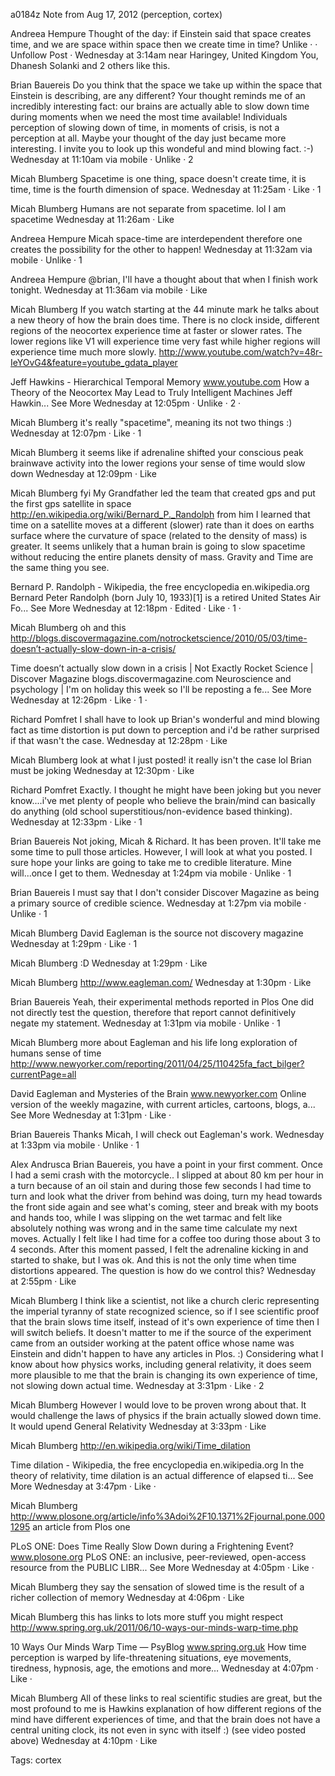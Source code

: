a0184z
Note from Aug 17, 2012
(perception, cortex)

Andreea Hempure
Thought of the day: if Einstein said that space creates time, and we are space within space then we create time in time?
Unlike ·  · Unfollow Post · Wednesday at 3:14am near Haringey, United Kingdom
You, Dhanesh Solanki and 2 others like this.

Brian Bauereis
Do you think that the space we take up within the space that Einstein is describing, are any different? Your thought reminds me of an incredibly interesting fact: our brains are actually able to slow down time during moments when we need the most time available! Individuals perception of slowing down of time, in moments of crisis, is not a perception at all. Maybe your thought of the day just became more interesting. I invite you to look up this wondeful and mind blowing fact. :-)
Wednesday at 11:10am via mobile · Unlike · 2

Micah Blumberg
Spacetime is one thing, space doesn't create time, it is time, time is the fourth dimension of space.
Wednesday at 11:25am · Like · 1

Micah Blumberg
Humans are not separate from spacetime. lol I am spacetime
Wednesday at 11:26am · Like

Andreea Hempure
Micah space-time are interdependent therefore one creates the possibility for the other to happen!
Wednesday at 11:32am via mobile · Unlike · 1

Andreea Hempure 
@brian, I'll have a thought about that when I finish work tonight.
Wednesday at 11:36am via mobile · Like

Micah Blumberg
If you watch starting at the 44 minute mark he talks about a new theory of how the brain does time. There is no clock inside, different regions of the neocortex experience time at faster or slower rates. The lower regions like V1 will experience time very fast while higher regions will experience time much more slowly. http://www.youtube.com/watch?v=48r-IeYOvG4&feature=youtube_gdata_player

Jeff Hawkins - Hierarchical Temporal Memory
www.youtube.com
How a Theory of the Neocortex May Lead to Truly Intelligent Machines Jeff Hawkin...
See More
Wednesday at 12:05pm · Unlike · 2 · 

Micah Blumberg
it's really "spacetime", meaning its not two things :)
Wednesday at 12:07pm · Like · 1

Micah Blumberg
it seems like if adrenaline shifted your conscious peak brainwave activity into the lower regions your sense of time would slow down
Wednesday at 12:09pm · Like

Micah Blumberg
fyi My Grandfather led the team that created gps and put the first gps satellite in space http://en.wikipedia.org/wiki/Bernard_P._Randolph from him I learned that time on a satellite moves at a different (slower) rate than it does on earths surface where the curvature of space (related to the density of mass) is greater. It seems unlikely that a human brain is going to slow spacetime without reducing the entire planets density of mass. Gravity and Time are the same thing you see.

Bernard P. Randolph - Wikipedia, the free encyclopedia
en.wikipedia.org
Bernard Peter Randolph (born July 10, 1933)[1] is a retired United States Air Fo...
See More
Wednesday at 12:18pm · Edited · Like · 1 · 

Micah Blumberg
oh and this http://blogs.discovermagazine.com/notrocketscience/2010/05/03/time-doesn’t-actually-slow-down-in-a-crisis/

Time doesn’t actually slow down in a crisis | Not Exactly Rocket Science | Discover Magazine
blogs.discovermagazine.com
Neuroscience and psychology | I'm on holiday this week so I'll be reposting a fe...
See More
Wednesday at 12:26pm · Like · 1 · 

Richard Pomfret
I shall have to look up Brian's wonderful and mind blowing fact as time distortion is put down to perception and i'd be rather surprised if that wasn't the case.
Wednesday at 12:28pm · Like

Micah Blumberg
look at what I just posted! it really isn't the case lol Brian must be joking
Wednesday at 12:30pm · Like

Richard Pomfret
Exactly. I thought he might have been joking but you never know....i've met plenty of people who believe the brain/mind can basically do anything (old school superstitious/non-evidence based thinking).
Wednesday at 12:33pm · Like · 1

Brian Bauereis
Not joking, Micah & Richard. It has been proven. It'll take me some time to pull those articles. However, I will look at what you posted. I sure hope your links are going to take me to credible literature. Mine will...once I get to them.
Wednesday at 1:24pm via mobile · Unlike · 1

Brian Bauereis
I must say that I don't consider Discover Magazine as being a primary source of credible science.
Wednesday at 1:27pm via mobile · Unlike · 1

Micah Blumberg
David Eagleman is the source not discovery magazine
Wednesday at 1:29pm · Like · 1

Micah Blumberg ‎:D
Wednesday at 1:29pm · Like

Micah Blumberg http://www.eagleman.com/
Wednesday at 1:30pm · Like

Brian Bauereis
Yeah, their experimental methods reported in Plos One did not directly test the question, therefore that report cannot definitively negate my statement.
Wednesday at 1:31pm via mobile · Unlike · 1

Micah Blumberg
more about Eagleman and his life long exploration of humans sense of time http://www.newyorker.com/reporting/2011/04/25/110425fa_fact_bilger?currentPage=all

David Eagleman and Mysteries of the Brain
www.newyorker.com
Online version of the weekly magazine, with current articles, cartoons, blogs, a...
See More
Wednesday at 1:31pm · Like · 

Brian Bauereis
Thanks Micah, I will check out Eagleman's work.
Wednesday at 1:33pm via mobile · Unlike · 1

Alex Andrusca 
Brian Bauereis, you have a point in your first comment. Once I had a semi crash with the motorcycle.. I slipped at about 80 km per hour in a turn because of an oil stain and during those few seconds I had time to turn and look what the driver from behind was doing, turn my head towards the front side again and see what's coming, steer and break with my boots and hands too, while I was slipping on the wet tarmac and felt like absolutely nothing was wrong and in the same time calculate my next moves. Actually I felt like I had time for a coffee too during those about 3 to 4 seconds. After this moment passed, I felt the adrenaline kicking in and started to shake, but I was ok. And this is not the only time when time distortions appeared. The question is how do we control this?
Wednesday at 2:55pm · Like

Micah Blumberg
I think like a scientist, not like a church cleric representing the imperial tyranny of state recognized science, so if I see scientific proof that the brain slows time itself, instead of it's own experience of time then I will switch beliefs. It doesn't matter to me if the source of the experiment came from an outsider working at the patent office whose name was Einstein and didn't happen to have any articles in Plos. :) Considering what I know about how physics works, including general relativity, it does seem more plausible to me that the brain is changing its own experience of time, not slowing down actual time.
Wednesday at 3:31pm · Like · 2

Micah Blumberg
However I would love to be proven wrong about that. It would challenge the laws of physics if the brain actually slowed down time. It would upend General Relativity
Wednesday at 3:33pm · Like

Micah Blumberg http://en.wikipedia.org/wiki/Time_dilation

Time dilation - Wikipedia, the free encyclopedia
en.wikipedia.org
In the theory of relativity, time dilation is an actual difference of elapsed ti...
See More
Wednesday at 3:47pm · Like · 

Micah Blumberg http://www.plosone.org/article/info%3Adoi%2F10.1371%2Fjournal.pone.0001295 an article from Plos one

PLoS ONE: Does Time Really Slow Down during a Frightening Event?
www.plosone.org
PLoS ONE: an inclusive, peer-reviewed, open-access resource from the PUBLIC LIBR...
See More
Wednesday at 4:05pm · Like · 

Micah Blumberg
they say the sensation of slowed time is the result of a richer collection of memory
Wednesday at 4:06pm · Like

Micah Blumberg
this has links to lots more stuff you might respect http://www.spring.org.uk/2011/06/10-ways-our-minds-warp-time.php

10 Ways Our Minds Warp Time — PsyBlog
www.spring.org.uk
How time perception is warped by life-threatening situations, eye movements, tiredness, hypnosis, age, the emotions and more…
Wednesday at 4:07pm · Like · 

Micah Blumberg
All of these links to real scientific studies are great, but the most profound to me is Hawkins explanation of how different regions of the mind have different experiences of time, and that the brain does not have a central uniting clock, its not even in sync with itself :) (see video posted above)
Wednesday at 4:10pm · Like 

Tags:
  cortex
